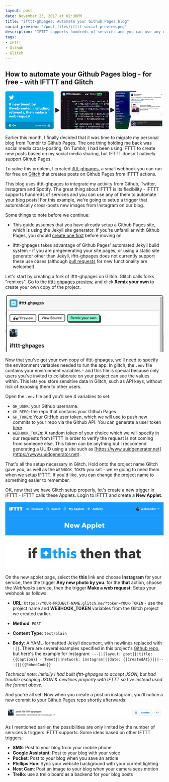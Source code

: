 ```yaml
---
layout: post
date: November 23, 2017 at 02:30PM
title: "ifttt-ghpages: Automate your Github Pages blog"
social_preview: "/post_files/ifttt-social-preview.png"
description: "IFTTT supports hundreds of services and you can use any of them to automate your blog posts!  For this example, we're going to setup a trigger that automatically cross-posts new images from Instagram on our blog."
tags:
- IFTTT
- Github
- Glitch
---
```

## How to automate your Github Pages blog - for free - with IFTTT and Glitch ##

![](/post_files/ifttt-ghpages.png "ifttt-ghpages")

Earlier this month, I finally decided that it was time to migrate my personal blog from Tumblr to Github Pages.  The one thing holding me back was social media cross-posting;  On Tumblr, I had been using IFTTT to create new posts based on my social media sharing, but IFTTT doesn't natively support Github Pages.

To solve this problem, I created [ifttt-ghpages](https://glitch.com/~ifttt-ghpages), a small webhook you can run for free on [Glitch](https://glitch.com) that creates posts on Github Pages from IFTTT actions.

This blog uses ifttt-ghpages to integrate my activity from Github, Twitter, Instagram and Spotify. The great thing about IFTTT is its flexibility - IFTTT supports hundreds of services and you can use any of them to automate your blog posts!  For this example, we're going to setup a trigger that automatically cross-posts new images from Instagram on our blog.
<!--more-->


Some things to note before we continue:

* This guide assumes that you have already setup a Github Pages site, which is using the Jekyll site generator.  If you're unfamiliar with Github Pages, you should [create one first](https://help.github.com/articles/using-jekyll-as-a-static-site-generator-with-github-pages/) before moving on.

* ifttt-ghpages takes advantage of Github Pages' automated Jekyll build system - if you are pregenerating your site pages, or using a static site generator other than Jekyll, ifttt-ghpages does not currently support these use cases (although [pull requests](http://github.com/webrender/ifttt-ghpages) for new functionality are welcome!)

Let's start by creating a fork of ifttt-ghpages on Glitch.  Glitch calls forks "remixes".  Go to the [ifttt-ghpages preview](https://glitch.com/~ifttt-ghpages), and click **Remix your own** to create your own copy of the project.

![](/post_files/ifttt-ghpages-1.png "Glitch project preview")

Now that you've got your own copy of ifttt-ghpages, we'll need to specify the environment variables needed to run the app.  In glitch, the `.env` file contains your environment variables - and this file is special because only users you've invited to collaborate on your project can see the values within. This lets you store sensitive data in Glitch, such as API keys, without risk of exposing them to other users.

Open the `.env` file and you'll see 4 variables to set:

* `GH_USER`: your Github username.
* `GH_REPO`: the repo that contains your Github Pages
* `GH_TOKEN`: Your GitHub user token, which we will use to push new commits to your repo via the Github API. You can generate a user token [here](https://github.com/settings/tokens).
* `WEBHOOK_TOKEN`: A random token of your choice which we will specify in our requests from IFTTT in order to verify the request is not coming from someone else. This token can be anything but I reccomend generating a UUID using a site such as [https://www.uuidgenerator.net](https://www.uuidgenerator.net).

That's all the setup necessary in Glitch. Hold onto the project name Glitch gave you, as well as the `WEBHOOK_TOKEN` you set - we're going to need them when we setup IFTTT. If you'd like, you can change the project name to something easier to remember.

OK, now that we have Glitch setup properly, let's create a new trigger in IFTTT - IFTTT calls these Applets.  Login to IFTTT and create a **New Applet**.

![](/post_files/ifttt-ghpages-2.png "IFTTT New Applet")

On the new applet page, select the **this** link and choose **Instagram** for your service, then the trigger **Any new photo by you**.  for the **that** action, choose the *Webhooks* service, then the trigger **Make a web request**. Setup your webhook as follows:

* **URL**: `https://YOUR-PROJECT-NAME.glitch.me/?token=YOUR-TOKEN` - use the project name and **WEBHOOK_TOKEN** variables from the Glitch project we created earlier.

* **Method**: `POST`

* **Content Type**: `text/plain`

* **Body**: A YAML-formattted Jekyll document, with newlines replaced with `|||`. There are several examples specified in this project's [Github repo](https://github.com/webrender/ifttt-ghpages/examples), but here's the example for Instagram: `---|||layout: post|||title: {{Caption}} - Tweet|||network: instagram|||date: {{CreatedAt}}|||---|||{{EmbedCode}}`

_Technical note:  Initially I had built ifttt-ghpages to accept JSON, but had trouble escaping JSON & newlines properly with IFTTT so I've instead used the format above._

And you're all set! Now when you create a post on instagram, you'll notice a new commit to your Github Pages repo shortly afterwards:

![](/post_files/ifttt-ghpages-3.png "New commit on Github")

As I mentioned earlier, the possibilities are only limited by the number of services & triggers IFTTT supports:  Some ideas based on other IFTTT triggers:

* **SMS**: Post to your blog from your mobile phone
* **Google Assistant**: Post to your blog with your voice
* **Pocket**: Post to your blog when you save an article
* **Phillips Hue**: Sync your website background with your current lighting
* **Nest Cam**: Post an image to your blog when your camera sees motion
* **Trello**: use a trello board as a backend for your blog posts
